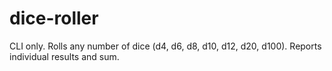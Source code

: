 # dice-roller
CLI only. Rolls any number of dice (d4, d6, d8, d10, d12, d20, d100). Reports individual results and sum.
